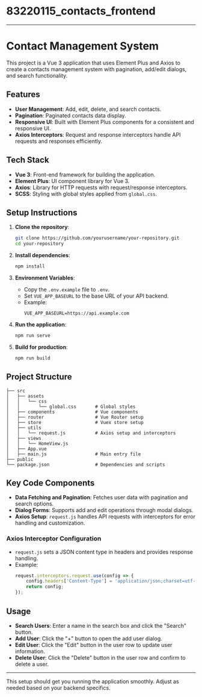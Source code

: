 # 83220115_contacts_frontend

---

# Contact Management System

This project is a Vue 3 application that uses Element Plus and Axios to create a contacts management system with pagination, add/edit dialogs, and search functionality.

## Features

- **User Management**: Add, edit, delete, and search contacts.
- **Pagination**: Paginated contacts data display.
- **Responsive UI**: Built with Element Plus components for a consistent and responsive UI.
- **Axios Interceptors**: Request and response interceptors handle API requests and responses efficiently.

## Tech Stack

- **Vue 3**: Front-end framework for building the application.
- **Element Plus**: UI component library for Vue 3.
- **Axios**: Library for HTTP requests with request/response interceptors.
- **SCSS**: Styling with global styles applied from `global.css`.

## Setup Instructions

1. **Clone the repository**:
   ```bash
   git clone https://github.com/yourusername/your-repository.git
   cd your-repository
   ```

2. **Install dependencies**:
   ```bash
   npm install
   ```

3. **Environment Variables**:
   - Copy the `.env.example` file to `.env`.
   - Set `VUE_APP_BASEURL` to the base URL of your API backend.
   - Example:
     ```env
     VUE_APP_BASEURL=https://api.example.com
     ```

4. **Run the application**:
   ```bash
   npm run serve
   ```

5. **Build for production**:
   ```bash
   npm run build
   ```

## Project Structure

```plaintext
├── src
│   ├── assets
│   │   └── css
│   │       └── global.css       # Global styles
│   ├── components               # Vue components
│   ├── router                   # Vue Router setup
│   ├── store                    # Vuex store setup
│   ├── utils
│   │   └── request.js           # Axios setup and interceptors
│   ├── views
│   │   └── HomeView.js
│   ├── App.vue
│   ├── main.js                  # Main entry file            
├── public
└── package.json                 # Dependencies and scripts
```

## Key Code Components

- **Data Fetching and Pagination**: Fetches user data with pagination and search options.
- **Dialog Forms**: Supports add and edit operations through modal dialogs.
- **Axios Setup**: `request.js` handles API requests with interceptors for error handling and customization.

### Axios Interceptor Configuration

- `request.js` sets a JSON content type in headers and provides response handling.
- Example:
  ```javascript
  request.interceptors.request.use(config => {
      config.headers['Content-Type'] = 'application/json;charset=utf-8';
      return config;
  });
  ```

## Usage

- **Search Users**: Enter a name in the search box and click the "Search" button.
- **Add User**: Click the "+" button to open the add user dialog.
- **Edit User**: Click the "Edit" button in the user row to update user information.
- **Delete User**: Click the "Delete" button in the user row and confirm to delete a user.

---

This setup should get you running the application smoothly. Adjust as needed based on your backend specifics.
